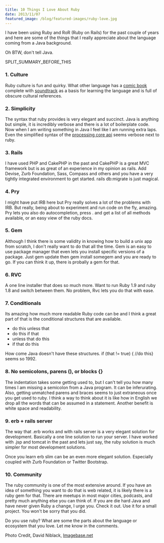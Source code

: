 ```yaml
---
title: 10 Things I Love About Ruby
date: 2013/11/07
featured_image: /blog/featured-images/ruby-love.jpg
---
```



I have been using Ruby and RoR (Ruby on Rails) for the past couple of years and here are some of the things that I really appreciate about the language coming from a Java background.

Oh BTW, don't tell Java.

SPLIT\_SUMMARY\_BEFORE\_THIS

### 1. Culture

Ruby culture is fun and quirky. What other language has a [comic book](http://en.wikipedia.org/wiki/Why's_(poignant)_Guide_to_Ruby) complete with [soundtrack](http://mislav.uniqpath.com/poignant-guide/soundtrack/) as a basis for learning the language and is full of obscure cultural references.

### 2. Simplicity

The syntax that ruby provides is very elegant and succinct. Java is anything but simple, it is incredibly verbose and there is a lot of boilerplate code. Now when I am writing something in Java I feel like I am running extra laps. Even the simplified syntax of the [processing core api](http://processing.org/) seems verbose next to ruby.

### 3. Rails

I have used PHP and CakePHP in the past and CakePHP is a great MVC framework but is as great of an experience in my opinion as rails. Add Devise, Zurb Foundation, Sass, Compass and others and you have a very tightly integrated environment to get started. rails db:migrate is just magical.

### 4. Pry

I might have put IRB here but Pry really solves a lot of the problems with IRB. But really, being about to experiment and run code on the fly, amazing. Pry lets you also do autocompletion, press . and get a list of all methods available, or an easy view of the ruby docs.

### 5. Gem

Although I think there is some validity in knowing how to build a unix app from scratch, I don't really want to do that all the time. Gem is an easy to use package manager that even lets you install specific versions of a package. Just gem update then gem install somegem and you are ready to go. If you can think it up, there is probally a gem for that.

### 6. RVC

A one line installer that does so much more. Want to run Ruby 1.9 and ruby 1.8 and switch between them. No problem, Rvc lets you do that with ease.

### 7. Conditionals

Its amazing how much more readable Ruby code can be and I think a great part of that is the conditional structures that are available.

* do this unless that
* do this if that
* unless that do this
* if that do this

How come Java doesn't have these structures. if (that != true) { //do this} seems so 1992.

### 8. No semicolons, parens (), or blocks {}

The indentation takes some getting used to, but I can't tell you how many times I am missing a semicolon from a Java program. It can be inferurating. Also, getting unmatched parens and braces seems to just extraneous once you get used to ruby. I think a way to think about it is like how in English we drop all the words that can be assumed in a statement. Another benefit is white space and readability.

### 9. erb + rails server

The way that .erb works and with rails server is a very elegant solution for development. Basically a one line solution to run your server. I have worked with .jsp and tomcat in the past and lets just say, the ruby solution is much simpler for most development solutions.

Once you learn erb slim can be an even more elegant solution. Especially coupled with Zurb Foundation or Twitter Bootstrap.

### 10. Community

The ruby community is one of the most extensive around. If you have an idea of something you want to do that is web related, it is likely there is a ruby gem for that. There are meetups in most major cities, podcasts, and pretty much anything else you can think of. If you are die hard Java and have never given Ruby a change, I urge you. Check it out. Use it for a small project. You won't be sorry that you did.

Do you use ruby? What are some the parts about the language or ecosystem that you love. Let me know in the comments.

Photo Credit, David Niblack, [Imagebase.net](http://www.imagebase.net/)